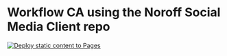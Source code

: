 # Workflow CA using the Noroff Social Media Client repo

[![Deploy static content to Pages](https://github.com/mhaarseth/noroff-social-media-client/actions/workflows/pages.yml/badge.svg)](https://github.com/mhaarseth/noroff-social-media-client/actions/workflows/pages.yml)